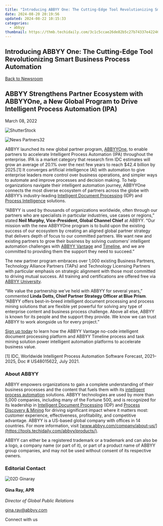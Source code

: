 ```yaml
---
title: "Introducing ABBYY One: The Cutting-Edge Tool Revolutionizing Smart Business Process Automation"
date: 2024-08-20 20:19:56
updated: 2024-08-22 10:15:33
categories:
  - abbyy
thumbnail: https://thmb.techidaily.com/3c1c5ccae26de82b5c27b74337e4224665d5a7b903378f876b3f4cc7ee4fa520.png
---
```


## Introducing ABBYY One: The Cutting-Edge Tool Revolutionizing Smart Business Process Automation

[Back to Newsroom](https://tools.techidaily.com/abbyy/products/)

## ABBYY Strengthens Partner Ecosystem with ABBYYOne, a New Global Program to Drive Intelligent Process Automation (IPA)

March 08, 2022

![ShutterStock](https://content.abbyy.com/-/media/project/abbyy/abbyy/branchtemplates/shutterstock_1272462163_1296-x-729.jpg?h=729&iar=0&w=1296)

![News Partners32](https://static4.abbyy.com/abbyycommedia/33882/news-partners32.jpg) 

ABBYY launched its new global partner program, [ABBYYOne](https://tools.techidaily.com/abbyy/products/), to enable partners to accelerate Intelligent Process Automation (IPA) throughout the enterprise. IPA is a market category that research firm IDC estimates will grow an average of 20.1% over the next few years to reach $42.4 billion by 2025.\[1\] It converges artificial intelligence (AI) with automation to give enterprise leaders more control over business operations, and simpler ways to automate and improve processes and decision making. To help organizations navigate their intelligent automation journey, ABBYYOne connects the most diverse ecosystem of partners across the globe with ABBYY’s industry-leading [Intelligent Document Processing](https://tools.techidaily.com/abbyy/products/) (IDP) and [Process Intelligence](https://tools.techidaily.com/abbyy/products/) solutions.

“ABBYY is used by thousands of organizations worldwide, often through our partners who are specialists in particular industries, use cases or regions,” stated **Neil Murphy, Vice-President, Global Channel Chief** at ABBYY. “Our mission with the new ABBYYOne program is to build upon the existing success of our ecosystem by creating an aligned global partner strategy that delivers depth of focus to our committed partners. We want new and existing partners to grow their business by solving customers’ intelligent automation challenges with [ABBYY Vantage](https://tools.techidaily.com/abbyy/products/) and [Timeline](https://tools.techidaily.com/abbyy/products/), and we are committed to providing them the support they need to succeed.” 

The new partner program embraces over 1,000 existing Business Partners, Technology Alliance Partners (TAPs) and Technology Licensing Partners with particular emphasis on strategic alignment with those most committed to driving mutual success. All training and certifications are offered free via [ABBYY University](https://tools.techidaily.com/abbyy/products/).

“We value the partnership we’ve held with ABBYY for several years,” commented **Linda Dotts, Chief Partner Strategy Officer at Blue Prism**. “ABBYY offers best-in-breed intelligent document processing and process mining solutions that are flexible yet powerful for solving any type of enterprise content and business process challenge. Above all else, ABBYY is known for its people and the support they provide. We know we can trust ABBYY to work alongside us for every project.”

[Sign up today](https://tools.techidaily.com/abbyy/products/) to learn how the ABBYY Vantage no-code intelligent document processing platform and ABBYY Timeline process and task mining solution power intelligent automation platforms to accelerate business value.

\[1\] IDC, Worldwide Intelligent Process Automation Software Forecast, 2021–2025, Doc # US48015622, July 2021.

### About ABBYY

ABBYY empowers organizations to gain a complete understanding of their business processes and the content that fuels them with its [intelligent process automation](https://tools.techidaily.com/abbyy/products/) solutions. ABBYY technologies are used by more than 5,000 companies, including many of the Fortune 500, and is recognized for its leadership in [Intelligent Document Processing](https://tools.techidaily.com/abbyy/products/) (IDP) and [Process Discovery & Mining](https://tools.techidaily.com/abbyy/products/) for driving significant impact where it matters most: customer experience, effectiveness, profitability, and competitive advantage. ABBYY is a US-based global company with offices in 14 countries. For more information, visit [www.abbyy.com/company/about-us/](https://tools.techidaily.com/abbyy/products/).

ABBYY can either be a registered trademark or a trademark and can also be a logo, a company name (or part of it), or part of a product name of ABBYY group companies, and may not be used without consent of its respective owners.

### Editorial Contact

![02D Ginaray](https://static2.abbyy.com/abbyycommedia/23662/02d-ginaray.png)

#### Gina Ray, APR

_Director of Global Public Relations_

[gina.ray@abbyy.com](https://tools.techidaily.com/abbyy/products/)

  
Connect with us

<ins class="adsbygoogle"
     style="display:block"
     data-ad-format="autorelaxed"
     data-ad-client="ca-pub-7571918770474297"
     data-ad-slot="1223367746"></ins>



<ins class="adsbygoogle"
     style="display:block"
     data-ad-client="ca-pub-7571918770474297"
     data-ad-slot="8358498916"
     data-ad-format="auto"
     data-full-width-responsive="true"></ins>
